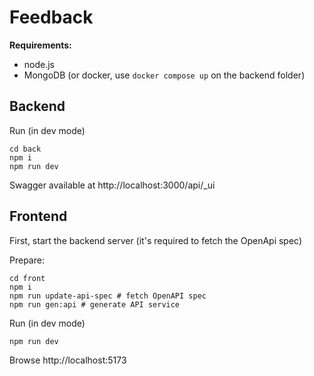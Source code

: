 # Feedback

**Requirements:**

- node.js
- MongoDB (or docker, use `docker compose up` on the backend folder)

## Backend

Run (in dev mode)

```
cd back
npm i
npm run dev
```

Swagger available at http://localhost:3000/api/_ui

## Frontend

First, start the backend server (it's required to fetch the OpenApi spec)

Prepare:

```
cd front
npm i
npm run update-api-spec # fetch OpenAPI spec
npm run gen:api # generate API service
```

Run (in dev mode)

```
npm run dev
```

Browse http://localhost:5173
